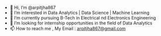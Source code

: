 - 👋 Hi, I’m @arpitjha867
- 👀 I’m interested in Data Analytics | Data Science | Machine Learning
- 🌱 I’m currently pursuing B-Tech in Electrical nd Electronics Engineering
- 💞️ I’m looking for internship opportunities in the field of Data Analytics
- 📫 How to reach me , My Email : arpitjha867@gmail.com

<!---
arpitjha867/arpitjha867 is a ✨ special ✨ repository because its `README.md` (this file) appears on your GitHub profile.
You can click the Preview link to take a look at your changes.
--->

